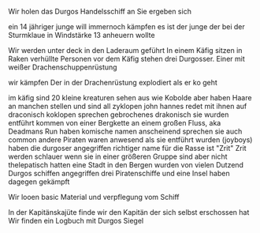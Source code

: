 Wir holen das Durgos Handelsschiff an
Sie ergeben sich

ein 14 jähriger junge will immernoch kämpfen
es ist der junge der bei der Sturmklaue in Windstärke 13 anheuern wollte

Wir werden unter deck in den Laderaum geführt
In einem Käfig sitzen in Raken verhüllte Personen
vor dem Käfig stehen drei Durgosser. Einer mit weißer Drachenschuppenrüstung

wir kämpfen
Der in der Drachenrüstung explodiert als er ko geht

im käfig sind 20 kleine kreaturen
sehen aus wie Kobolde aber haben Haare an manchen stellen und sind all zyklopen
john hannes redet mit ihnen auf draconisch
koklopen sprechen gebrochenes drakonisch
	sie wurden entführt
	kommen von einer Bergkette an einem großen Fluss, aka Deadmans Run
	haben komische namen
anscheinend sprechen sie auch common
	andere Piraten waren anwesend als sie entführt wurden (joyboys)
	haben die durgoser angegriffen
	richtiger name für die Rasse ist "Zrit"
	Zrit werden schlauer wenn sie in einer größeren Gruppe sind
	aber nicht thelepatisch
	hatten eine Stadt in den Bergen
	wurden von vielen Dutzend Durgos schiffen angegriffen
	drei Piratenschiffe und eine Insel haben dagegen gekämpft

Wir looen basic Material und verpflegung vom Schiff

In der Kapitänskajüte finde wir den Kapitän der sich selbst erschossen hat
Wir finden ein Logbuch mit Durgos Siegel




